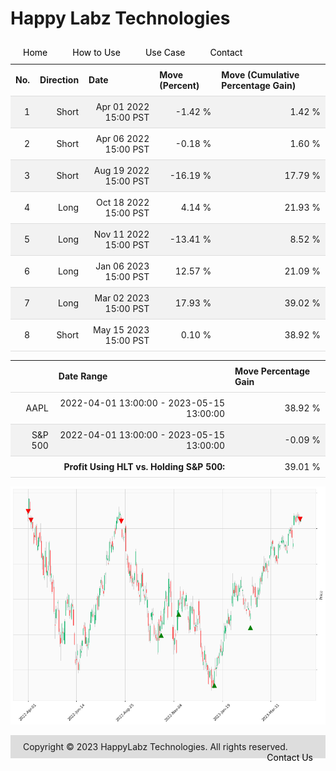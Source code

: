 
<style>
.hits {
            border-collapse: collapse;
            width: 100%;
        }
        .hits th, td {
            padding: 8px;
            border-bottom: 1px solid #ddd;
        }
        
        .hits td {text-align: right;}
        .hits th {text-align: left;}
        
        .hits tr:nth-child(even) {
            background-color: #f2f2f2;
        }
        
        .chartCol {
            width: 50%;
            float: left;
            padding: 20px;
        }  
</style>
    
<style>
nav {
  width: 100%;
  background-color: #dddddd;
  margin: 0;
  padding: 0;
}

nav ul {
  list-style-type: none;
  margin: 0;
  padding: 0;
}

nav li {
  float: left;
  margin: 0 10px !important;
}

nav a {
  display: block;
  padding: 10px;
  text-decoration: none;
  color: #000000;
}

nav a:hover {
  background-color: #ffffff;
  color: #000000;
}
</style>

<style>
footer {
  background-color: #dddddd;
  margin-top: 10px;
  padding: 10px;
}

footer p {
  color: #000000;
  font-size: 12px;
}

footer ul {
  list-style-type: none;
  margin: 0;
  padding: 0;
}

footer li {
  display: inline-block;
  margin: 0 10px;
}

footer a {
  color: #000000;
  text-decoration: none;
}
</style>

# Happy Labz Technologies

<div>
<nav class="px-3 markdown-body">
  <ul>
    <li><a href="{% link index.md %}">Home</a></li>
    <li><a href="{% link navPages/how_to_use.md %}">How to Use</a></li>
    <li><a href="{% link usecase/usecase.md %}">Use Case</a></li>
    <li><a href="{% link navPages/contact.md %}">Contact</a></li>
  </ul>
</nav>
</div>

<br>

<table class="hits">
    <tr>
        <th>No.</th>
        <th>Direction</th>
        <th>Date</th>
        <th>Move (Percent)</th>
        <th>Move (Cumulative Percentage Gain)</th>
      </tr>
    <tr>
        <td>1</td>
        <td>Short</td>
        <td>Apr 01 2022 15:00 PST</td>
        <td>-1.42 %</td>
        <td>1.42 %</td>
    </tr>
    <tr>
        <td>2</td>
        <td>Short</td>
        <td>Apr 06 2022 15:00 PST</td>
        <td>-0.18 %</td>
        <td>1.60 %</td>
    </tr>
    <tr>
        <td>3</td>
        <td>Short</td>
        <td>Aug 19 2022 15:00 PST</td>
        <td>-16.19 %</td>
        <td>17.79 %</td>
    </tr>
    <tr>
        <td>4</td>
        <td>Long</td>
        <td>Oct 18 2022 15:00 PST</td>
        <td>4.14 %</td>
        <td>21.93 %</td>
    </tr>
    <tr>
        <td>5</td>
        <td>Long</td>
        <td>Nov 11 2022 15:00 PST</td>
        <td>-13.41 %</td>
        <td>8.52 %</td>
    </tr>
    <tr>
        <td>6</td>
        <td>Long</td>
        <td>Jan 06 2023 15:00 PST</td>
        <td>12.57 %</td>
        <td>21.09 %</td>
    </tr>
    <tr>
        <td>7</td>
        <td>Long</td>
        <td>Mar 02 2023 15:00 PST</td>
        <td>17.93 %</td>
        <td>39.02 %</td>
    </tr>
    <tr>
        <td>8</td>
        <td>Short</td>
        <td>May 15 2023 15:00 PST</td>
        <td>0.10 %</td>
        <td>38.92 %</td>
    </tr>
    
</table>
    <table class="hits">
<thead>
<th></th>
<th>Date Range</th>
<th>Move Percentage Gain</th>
</thead>
<tbody>
<tr>
<td>AAPL</td>
<td>2022-04-01 13:00:00 - 2023-05-15 13:00:00</td>
<td>38.92 %</td>
</tr>
<tr>
<td>S&P 500</td>
<td>2022-04-01 13:00:00 - 2023-05-15 13:00:00</td>
<td>-0.09 %</td>
</tr>
<tr>
<td></td>
<td style="text-align: right;"><b>Profit Using HLT vs. Holding S&P 500:</b></td>
<td>39.01 %</td>
</tr>
</tbody>
</table>

![Plot](charts/AAPL.png)
<footer>
    <ul>
        <li>Copyright &copy; 2023 HappyLabz Technologies. All rights reserved.</li>
        <li style="float: right"><a href="mailto:mark@happylabz.tech?subject=Let's Talk">Contact Us</a></li>
    </ul>
</footer>
